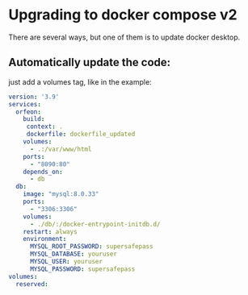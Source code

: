 # Upgrading to docker compose v2
There are several ways, but one of them is to update docker desktop.

## Automatically update the code:

just add a volumes tag, like in the example:

```yaml
version: '3.9'
services:
  orfeon:
    build:
     context: .
     dockerfile: dockerfile_updated
    volumes:
      - .:/var/www/html
    ports:
      - "8090:80"
    depends_on:
      - db
  db:
    image: "mysql:8.0.33" 
    ports:
      - "3306:3306"
    volumes:
      - ./db/:/docker-entrypoint-initdb.d/
    restart: always
    environment:
      MYSQL_ROOT_PASSWORD: supersafepass
      MYSQL_DATABASE: youruser
      MYSQL_USER: youruser
      MYSQL_PASSWORD: supersafepass
volumes:
  reserved:
```